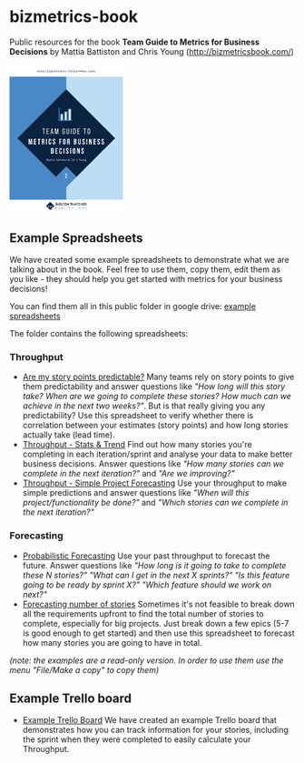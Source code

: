 # bizmetrics-book
Public resources for the book **Team Guide to Metrics for Business Decisions** by Mattia Battiston and Chris Young (http://bizmetricsbook.com/)

<a href="http://bizmetricsbook.com/">
	<img src="cover-image-bizmetrics.png" alt="Cover image - Team Guide to Metrics for Business Decisions" width="200px"/>
</a>

## Example Spreadsheets
We have created some example spreadsheets to demonstrate what we are talking about in the book. Feel free to use them, copy them, edit them as you like - they should help you get started with metrics for your business decisions!

You can find them all in this public folder in google drive: [example spreadsheets](https://drive.google.com/drive/folders/0B2p8TYBgYF-MSkx2ZUt6SGxTY3c?resourcekey=0-YODNNcFxHEC-tXGNGGksxg&usp=sharing) 

The folder contains the following spreadsheets:
### Throughput
* [Are my story points predictable?](https://drive.google.com/open?id=1rfrr9ZoUjlIQS8hxCKjTx9r9ndvwcDZ9zHgd_T17rIE) Many teams rely on story points to give them predictability and answer questions like _"How long will this story take? When are we going to complete these stories? How much can we achieve in the next two weeks?"_. But is that really giving you any predictability? Use this spreadsheet to verify whether there is correlation between your estimates (story points) and how long stories actually take (lead time). 
* [Throughput - Stats & Trend](https://drive.google.com/open?id=1JyTEYg3vIh0OoPM_TSwzPNGn_cXYGsBMFXT2SnF5Tg0) Find out how many stories you're completing in each iteration/sprint and analyse your data to make better business decisions. Answer questions like _"How many stories can we complete in the next iteration?"_ and _"Are we improving?"_
* [Throughput - Simple Project Forecasting](https://drive.google.com/open?id=13NdAyShAsAuKZZFITg2w3dznQN6wTHIyW7vkhmtmdPQ) Use your throughput to make simple predictions and answer questions like _"When will this project/functionality be done?"_ and _"Which stories can we complete in the next iteration?"_

### Forecasting
* [Probabilistic Forecasting](https://docs.google.com/spreadsheets/d/1L-BHVNIAFprYT0auzoBxvR3wI9JQS8wxVHG9XrDR1uQ) Use your past throughput to forecast the future. Answer questions like _"How long is it going to take to complete these N stories?"_ _"What can I get in the next X sprints?"_ _"Is this feature going to be ready by sprint X?"_ _"Which feature should we work on next?"_
* [Forecasting number of stories](https://drive.google.com/open?id=1Q0mqSoGlaVbFPeVxrydMJsc9NX2RajbkJQP1k3nwmgQ) Sometimes it's not feasible to break down all the requirements upfront to find the total number of stories to complete, especially for big projects. Just break down a few epics (5-7 is good enough to get started) and then use this spreadsheet to forecast how many stories you are going to have in total.

_(note: the examples are a read-only version. In order to use them use the menu "File/Make a copy" to copy them)_

## Example Trello board
* [Example Trello Board](https://trello.com/b/fq07LbFO/bizmetrics-book-example-board) We have created an example Trello board that demonstrates how you can track information for your stories, including the sprint when they were completed to easily calculate your Throughput.
